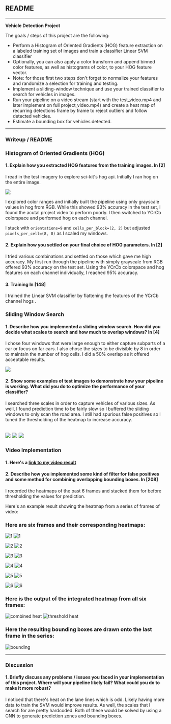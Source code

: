 ## README

---

**Vehicle Detection Project**

The goals / steps of this project are the following:

* Perform a Histogram of Oriented Gradients (HOG) feature extraction on a labeled training set of images and train a classifier Linear SVM classifier
* Optionally, you can also apply a color transform and append binned color features, as well as histograms of color, to your HOG feature vector. 
* Note: for those first two steps don't forget to normalize your features and randomize a selection for training and testing.
* Implement a sliding-window technique and use your trained classifier to search for vehicles in images.
* Run your pipeline on a video stream (start with the test_video.mp4 and later implement on full project_video.mp4) and create a heat map of recurring detections frame by frame to reject outliers and follow detected vehicles.
* Estimate a bounding box for vehicles detected.

---
### Writeup / README

### Histogram of Oriented Gradients (HOG)

#### 1. Explain how  you extracted HOG features from the training images. In [2]

I read in the test imagery to explore sci-kit's hog api. Initially I ran hog on the entire image.

![](output_images/full_hog.png)

I explored color ranges and initially built the pipeline using only grayscale values in hog from RGB. While this showed 93% accuracy
in the test set, I found the acutal project video to perform poorly. I then switched to YCrCb colorspace and performed hog on each channel.

I stuck with `orientations=9` and `cells_per_block=(2, 2)` but adjusted `pixels_per_cell=(8, 8)` as I scaled my windows.


#### 2. Explain how you settled on your final choice of HOG parameters. In [2]

I tried various combinations and settled on those which gave me high accuracy. My first run through the pipeline with simply grayscale from
RGB offered 93% accuracy on the test set. Using the YCrCb colorspace and hog features on each channel individually, I reached 95% accuracy.

#### 3. Training In [148]

I trained the Linear SVM classifier by flattening the features of the YCrCb channel hogs . 

### Sliding Window Search

#### 1. Describe how you implemented a sliding window search.  How did you decide what scales to search and how much to overlap windows? In [4]

I chose four windows that were large enough to either capture subparts of a car or focus on far cars. I also chose the sizes to be divisible by 8 in order to maintain the number of hog cells. I did a 50% overlap as it offered acceptable results.

![](output_images/grid.png)

#### 2. Show some examples of test images to demonstrate how your pipeline is working.  What did you do to optimize the performance of your classifier?

I searched three scales in order to capture vehicles of various sizes. As well, I found prediction time to be fairly slow so I buffered the sliding windows to only scan the road area. I still had spurious false positives so I tuned the thresholding of the heatmap to increase accuracy.

![](output_images/heatmap.png)
![](output_images/thresh.png)
![](output_images/bbox.png)
---

### Video Implementation

#### 1. Here's a [link to my video result](./project_video_solved.avi)


#### 2. Describe how you implemented some kind of filter for false positives and some method for combining overlapping bounding boxes. In [208]

I recorded the heatmaps of the past 6 frames and stacked them for before thresholding the values for prediction. 

Here's an example result showing the heatmap from a series of frames of video:

### Here are six frames and their corresponding heatmaps:

![1](output_images/frame_1.png)
![1](output_images/heat_1.png)

![2](output_images/frame_2.png)
![2](output_images/heat_2.png)

![3](output_images/frame_3.png)
![3](output_images/heat_3.png)

![4](output_images/frame_4.png)
![4](output_images/heat_4.png)

![5](output_images/frame_5.png)
![5](output_images/heat_5.png)

![6](output_images/frame_6.png)
![6](output_images/heat_6.png)

### Here is the output of the integrated heatmap from all six frames:
![combined heat](output_images/heat_combined.png)
![threshold heat](output_images/heat_thresh.png)

### Here the resulting bounding boxes are drawn onto the last frame in the series:
![bounding](output_images/bbox_6.png)



---

### Discussion

#### 1. Briefly discuss any problems / issues you faced in your implementation of this project.  Where will your pipeline likely fail?  What could you do to make it more robust?

I noticed that there's heat on the lane lines which is odd. Likely having more data to train the SVM would improve results. As well, the scales that I search for are pretty hardcoded. Both of these would be solved by using a CNN to generate prediction zones and bounding boxes.

